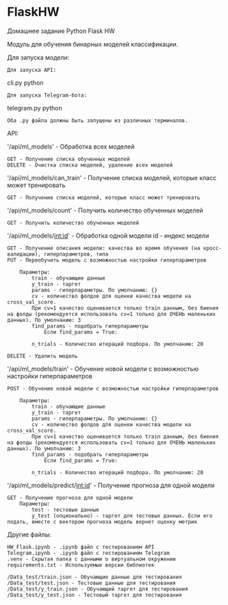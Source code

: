 # FlaskHW
Домашнее задание Python Flask HW

Модуль для обучения бинарных моделей классификации. 

Для запуска модели:

    Для запуска API:
 cli.py python

    Для запуска Telegram-бота:
 telegram.py python

    Оба .py файла должны быть запущены из различных терминалов. 

API:

'/api/ml_models' - Обработка всех моделей

    GET - Получение списка обученных моделей
    DELETE - Очистка списка моделей, удаление всех моделей
    
'/api/ml_models/can_train' - Получение списка моделей, которые класс может тренировать
 
    GET - Получение списка моделей, которые класс может тренировать
    
'/api/ml_models/count' - Получить количество обученных моделей

    GET - Получить количество обученных моделей
    
'/api/ml_models/<int:id>' - Обработка одной модели id - индекс модели

    GET - Получение описания модели: качества во время обучения (на кросс-валидации), гиперпараметров, типа
    PUT - Переобучить модель с возможностью настройки гиперпараметров
    
        Параметры:
            train - обучающие данные
            y_train - таргет
            params - гиперпараметры. По умолчанию: {}
            cv - количество фолдов для оценки качества модели на cross_val_score. 
            При cv=1 качество оценивается только train данным, без биения на фолды (рекомендуется использовать cv=1 только для ОЧЕНЬ маленьких данных). По умолчанию: 3
            find_params - подобрать гиперпараметры
                Если find_params = True:
    
            n_trials - Количество итераций подбора. По умолчанию: 20
 
    DELETE - Удалить модель
    
'/api/ml_models/train' - Обучение новой модели с возможностью настройки гиперпараметров

    POST - Обучение новой модели с возможностью настройки гиперпараметров
    
        Параметры:
            train - обучающие данные
            y_train - таргет
            params - гиперпараметры. По умолчанию: {}
            cv - количество фолдов для оценки качества модели на cross_val_score. 
            При cv=1 качество оценивается только train данным, без биения на фолды (рекомендуется использовать cv=1 только для ОЧЕНЬ маленьких данных). По умолчанию: 3
            find_params - подобрать гиперпараметры
                Если find_params = True:
                
            n_trials - Количество итераций подбора. По умолчанию: 20
            
    
'/api/ml_models/predict/<int:id>' - Получение прогноза для одной модели

    GET - Получение прогноза для одной модели
        Параметры:
            test - тестовые данные
            y_test (опционально) - таргет для тестовых данных. Если его подать, вместе с вектором прогноза модель вернет оценку метрик
            
            
Другие файлы:

    HW_Flask.ipynb - .ipynb файл с тестированием API
    Telegram.ipynb - .ipynb файл с тестированием Telegram
    .venv - Скрытая папка с данными о виртуальном окружении
    requirements.txt - Используемые версии библиотек

    /Data_test/train.json - Обучающие данные для тестирования
    /Data_test/test.json - Тестовые данные для тестирования
    /Data_test/y_train.json - Обучающий таргет для тестирования
    /Data_test/y_test.json - Тестовый таргет для тестирования
